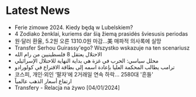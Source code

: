 # Latest News
-  Ferie zimowe 2024. Kiedy będą w Lubelskiem?
-  4 Zodiako ženklai, kuriems dar šią žiemą prasidės šviesusis periodas
-  원·달러 환율, 5.2원 오른 1310.0원 마감…美 매파적 의사록에 실망
-  Transfer Serhou Guirassy'ego? Wszystko wskazuje na ten scenariusz
-  الاحتلال يعتقل 8 فلسطينيين من رام الله
-  محلل سياسي: الحرب في غزة هي بداية النهاية للاحتلال الإسرائيلي
-  ترامب يطالب المحكمة العليا بإعادة اسمه إلى بطاقة الاقتراع في كولورادو
-  코스피, 개인·외인 ‘팔자’에 2거래일 연속 하락... 2580대 '흔들'
-  ارتفاع أسعار الذهب عالمياً
-  Transfery - Relacja na żywo [04/01/2024]
